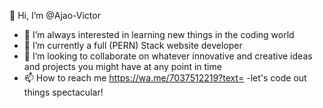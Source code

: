 👋 Hi, I’m @Ajao-Victor
- 👀 I’m always interested in learning new things in the coding world
- 🌱 I’m currently a full (PERN) Stack website developer 
- 💞️ I’m looking to collaborate on whatever innovative and creative ideas and projects you might have at any point in time
- 📫 How to reach me https://wa.me/7037512219?text=
-let's code out things spectacular!

<!---
Ajao-Victor/Ajao-Victor is a ✨ special ✨ repository because its `README.md` (this file) appears on your GitHub profile.
You can click the Preview link to take a look at your changes.
--->

